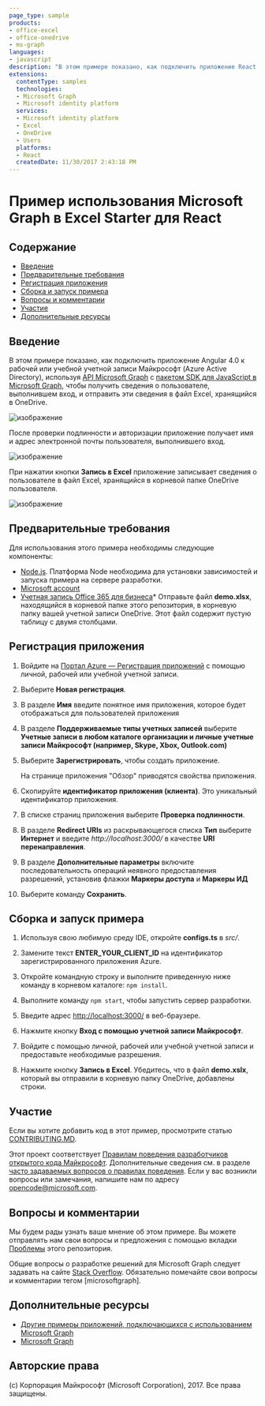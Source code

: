 ```yaml
---
page_type: sample
products:
- office-excel
- office-onedrive
- ms-graph
languages:
- javascript
description: "В этом примере показано, как подключить приложение React к рабочей или учебной учетной записи Майкрософт, используя API Microsoft Graph"
extensions:
  contentType: samples
  technologies:
  - Microsoft Graph
  - Microsoft identity platform
  services:
  - Microsoft identity platform
  - Excel
  - OneDrive 
  - Users
  platforms:
  - React
  createdDate: 11/30/2017 2:43:18 PM
---
```

# Пример использования Microsoft Graph в Excel Starter для React

## Содержание

* [Введение](#introduction)
* [Предварительные требования](#prerequisites)
* [Регистрация приложения](#register-the-application)
* [Сборка и запуск примера](#build-and-run-the-sample)
* [Вопросы и комментарии](#questions-and-comments)
* [Участие](#contributing)
* [Дополнительные ресурсы](#additional-resources)

## Введение

В этом примере показано, как подключить приложение Angular 4.0 к рабочей или учебной учетной записи Майкрософт (Azure Active Directory), используя [API Microsoft Graph](https://developer.microsoft.com/en-us/graph/) с [пакетом SDK для JavaScript в Microsoft Graph](https://github.com/microsoftgraph/msgraph-sdk-javascript), чтобы получить сведения о пользователе, выполнившем вход, и отправить эти сведения в файл Excel, хранящийся в OneDrive.

![изображение](https://user-images.githubusercontent.com/3375461/28985978-e5d3ea26-7919-11e7-8a69-a52bccd3f46b.png)

После проверки подлинности и авторизации приложение получает имя и адрес электронной почты пользователя, выполнившего вход.

![изображение](readme-images/ReactScreenShot.png)

При нажатии кнопки **Запись в Excel** приложение записывает сведения о пользователе в файл Excel, хранящийся в корневой папке OneDrive пользователя.

![изображение](readme-images/ExcelScreenShot.png)

## Предварительные требования

Для использования этого примера необходимы следующие компоненты:
* [Node.js](https://nodejs.org/). Платформа Node необходима для установки зависимостей и запуска примера на сервере разработки.
* [Microsoft account](https://www.outlook.com)
* [Учетная запись Office 365 для бизнеса](https://msdn.microsoft.com/en-us/office/office365/howto/setup-development-environment#bk_Office365Account)* Отправьте файл **demo.xlsx**, находящийся в корневой папке этого репозитория, в корневую папку вашей учетной записи OneDrive. Этот файл содержит пустую таблицу с двумя столбцами.

## Регистрация приложения

1. Войдите на [Портал Azure — Регистрация приложений](https://go.microsoft.com/fwlink/?linkid=2083908) с помощью личной, рабочей или учебной учетной записи.

2. Выберите **Новая регистрация**.

3. В разделе **Имя** введите понятное имя приложения, которое будет отображаться для пользователей приложения

1. В разделе **Поддерживаемые типы учетных записей** выберите **Учетные записи в любом каталоге организации и личные учетные записи Майкрософт (например, Skype, Xbox, Outlook.com)**  

1. Выберите **Зарегистрировать**, чтобы создать приложение. 
	
   На странице приложения "Обзор" приводятся свойства приложения.

4. Скопируйте **идентификатор приложения (клиента)**. Это уникальный идентификатор приложения. 

5. В списке страниц приложения выберите **Проверка подлинности**.

6. В разделе **Redirect URIs** из раскрывающегося списка **Тип** выберите **Интернет** и введите *http://localhost:3000/* в качестве **URI перенаправления**. 

1. В разделе **Дополнительные параметры** включите последовательность операций неявного предоставления разрешений, установив флажки **Маркеры доступа** и **Маркеры ИД** 

8. Выберите команду **Сохранить**.

## Сборка и запуск примера

1. Используя свою любимую среду IDE, откройте **configs.ts** в *src/*.

2. Замените текст **ENTER_YOUR_CLIENT_ID** на идентификатор зарегистрированного приложения Azure.

3. Откройте командную строку и выполните приведенную ниже команду в корневом каталоге: `npm install`.
  
4. Выполните команду `npm start`, чтобы запустить сервер разработки.

5. Введите адрес [http://localhost:3000/](http://localhost:3000/) в веб-браузере.

6. Нажмите кнопку **Вход с помощью учетной записи Майкрософт**.

7. Войдите с помощью личной, рабочей или учебной учетной записи и предоставьте необходимые разрешения.

8. Нажмите кнопку **Запись в Excel**. Убедитесь, что в файл **demo.xslx**, который вы отправили в корневую папку OneDrive, добавлены строки.


## Участие

Если вы хотите добавить код в этот пример, просмотрите статью [CONTRIBUTING.MD](/CONTRIBUTING.md).

Этот проект соответствует [Правилам поведения разработчиков открытого кода Майкрософт](https://opensource.microsoft.com/codeofconduct/). Дополнительные сведения см. в разделе [часто задаваемых вопросов о правилах поведения](https://opensource.microsoft.com/codeofconduct/faq/). Если у вас возникли вопросы или замечания, напишите нам по адресу [opencode@microsoft.com](mailto:opencode@microsoft.com).

## Вопросы и комментарии

Мы будем рады узнать ваше мнение об этом примере. Вы можете отправлять нам свои вопросы и предложения с помощью вкладки [Проблемы](https://github.com/microsoftgraph/react-excelstarter-sample/issues) этого репозитория.

Общие вопросы о разработке решений для Microsoft Graph следует задавать на сайте [Stack Overflow](https://stackoverflow.com/questions/tagged/microsoftgraph). Обязательно помечайте свои вопросы и комментарии тегом [microsoftgraph].
  
## Дополнительные ресурсы

- [Другие примеры приложений, подключающихся с использованием Microsoft Graph](https://github.com/MicrosoftGraph?utf8=%E2%9C%93&query=-Connect)
- [Microsoft Graph](https://developer.microsoft.com/en-us/graph/)

## Авторские права
(c) Корпорация Майкрософт (Microsoft Corporation), 2017. Все права защищены.
